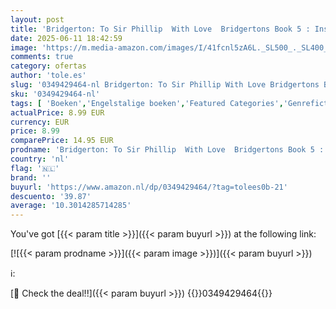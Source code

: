 ```yaml
---
layout: post
title: 'Bridgerton: To Sir Phillip  With Love  Bridgertons Book 5 : Inspiration for the Netflix Original Series Bridgerton: Eloise s story'
date: 2025-06-11 18:42:59
image: 'https://m.media-amazon.com/images/I/41fcnl5zA6L._SL500_._SL400_.jpg'
comments: true
category: ofertas
author: 'tole.es'
slug: '0349429464-nl Bridgerton: To Sir Phillip With Love Bridgertons Book 5 :...'
sku: '0349429464-nl'
tags: [ 'Boeken','Engelstalige boeken','Featured Categories','Genrefictie','Historische fictie','Historische romantiek','Literaire fictie','Literatuur & fictie','Romantiek','🇳🇱', ]
actualPrice: 8.99 EUR
currency: EUR
price: 8.99
comparePrice: 14.95 EUR
prodname: 'Bridgerton: To Sir Phillip  With Love  Bridgertons Book 5 : Inspiration for the Netflix Original Series Bridgerton: Eloise s story'
country: 'nl'
flag: '🇳🇱'
brand: ''
buyurl: 'https://www.amazon.nl/dp/0349429464/?tag=tolees0b-21'
descuento: '39.87'
average: '10.3014285714285'
---
```


You've got [{{< param title >}}]({{< param buyurl >}}) at the following link:

[![{{< param prodname >}}]({{< param image >}})]({{< param buyurl >}})

ℹ️:


[🛒 Check the deal!!]({{< param buyurl >}})
{{<world>}}0349429464{{</world>}}
